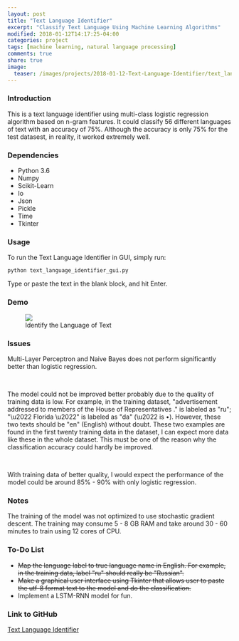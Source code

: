 ```yaml
---
layout: post
title: "Text Language Identifier"
excerpt: "Classify Text Language Using Machine Learning Algorithms"
modified: 2018-01-12T14:17:25-04:00
categories: project
tags: [machine learning, natural language processing]
comments: true
share: true
image:
  teaser: /images/projects/2018-01-12-Text-Language-Identifier/text_language_identifier_demo.png
---
```




### Introduction

This is a text language identifier using multi-class logistic regression algorithm based on n-gram features. It could classify 56 different languages of text with an accuracy of 75%. Although the accuracy is only 75% for the test datasest, in reality, it worked extremely well.

### Dependencies

* Python 3.6
* Numpy
* Scikit-Learn
* Io
* Json
* Pickle
* Time
* Tkinter

### Usage

To run the Text Language Identifier in GUI, simply run:

```shell
python text_language_identifier_gui.py
```

Type or paste the text in the blank block, and hit Enter.

### Demo

<div class = "titled-image">
<figure>
    <img src = "{{ site.url }}/images/projects/2018-01-12-Text-Language-Identifier/text_language_identifier_demo.png">
    <figcaption>Identify the Language of Text</figcaption>
</figure>
</div>


### Issues

Multi-Layer Perceptron and Naive Bayes does not perform significantly better than logistic regression. 

<br />

The model could not be improved better probably due to the quality of training data is low. For example, in the training dataset, "advertisement addressed to members of the House of Representatives ." is labeled as "ru"; "\u2022 Florida \u2022" is labeled as "da" (\u2022 is •). However, these two texts should be "en" (English) without doubt. These two examples are found in the first twenty training data in the dataset, I can expect more data like these in the whole dataset. This must be one of the reason why the classification accuracy could hardly be improved.

<br />

With training data of better quality, I  would expect the performance of the model could be around 85% - 90% with only logistic regression.

### Notes

The training of the model was not optimized to use stochastic gradient descent. The training may consume 5 - 8 GB RAM and take around 30 - 60 minutes to train using 12 cores of CPU.

### To-Do List

* ~~Map the language label to true language name in English. For example, in the training data, label "ru" should really be "Russian".~~
* ~~Make a graphical user interface using Tkinter that allows user to paste the utf-8 format text to the model and do the classification.~~
* Implement a LSTM-RNN model for fun.


### Link to GitHub

[Text Language Identifier](https://github.com/leimao/Text_Language_Identifier)